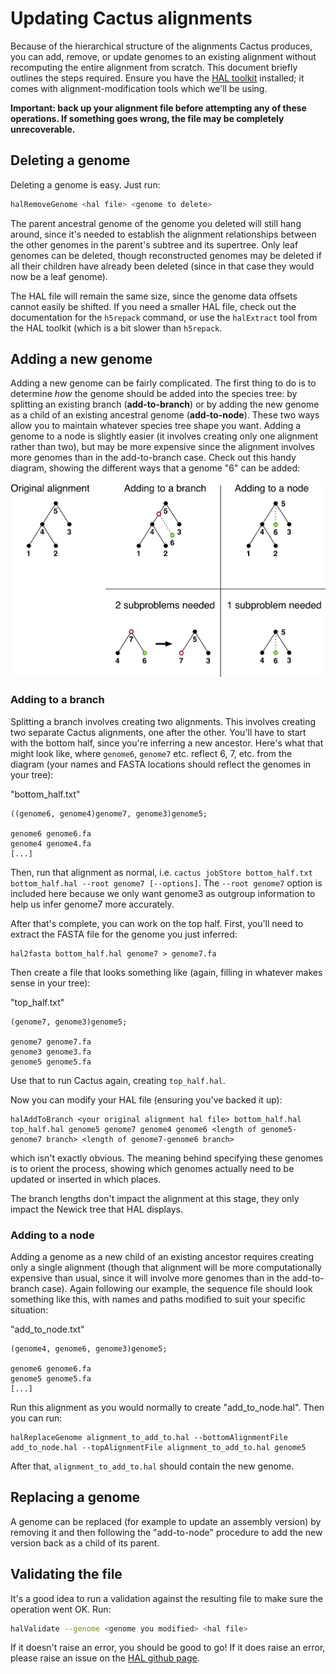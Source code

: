 # Updating Cactus alignments
Because of the hierarchical structure of the alignments Cactus produces, you can add, remove, or update genomes to an existing alignment without recomputing the entire alignment from scratch. This document briefly outlines the steps required. Ensure you have the [HAL toolkit](https://github.com/ComparativeGenomicsToolkit/cactus) installed; it comes with alignment-modification tools which we'll be using.

**Important: back up your alignment file before attempting any of these operations. If something goes wrong, the file may be completely unrecoverable.**
## Deleting a genome
Deleting a genome is easy. Just run:
```sh
halRemoveGenome <hal file> <genome to delete>
```

The parent ancestral genome of the genome you deleted will still hang around, since it's needed to establish the alignment relationships between the other genomes in the parent's subtree and its supertree. Only leaf genomes can be deleted, though reconstructed genomes may be deleted if all their children have already been deleted (since in that case they would now be a leaf genome).

The HAL file will remain the same size, since the genome data offsets cannot easily be shifted. If you need a smaller HAL file, check out the documentation for the `h5repack` command, or use the `halExtract` tool from the HAL toolkit (which is a bit slower than `h5repack`.
## Adding a new genome
Adding a new genome can be fairly complicated. The first thing to do is to determine *how* the genome should be added into the species tree: by splitting an existing branch (**add-to-branch**) or by adding the new genome as a child of an existing ancestral genome (**add-to-node**). These two ways allow you to maintain whatever species tree shape you want. Adding a genome to a node is slightly easier (it involves creating only one alignment rather than two), but may be more expensive since the alignment involves more genomes than in the add-to-branch case. Check out this handy diagram, showing the different ways that a genome "6" can be added:

![Different ways of adding a genome](add-genome-fig-github.png)

### Adding to a branch
Splitting a branch involves creating two alignments. This involves creating two separate Cactus alignments, one after the other. You'll have to start with the bottom half, since you're inferring a new ancestor. Here's what that might look like, where `genome6`, `genome7` etc. reflect 6, 7, etc. from the diagram (your names and FASTA locations should reflect the genomes in your tree):

"bottom_half.txt"
```
((genome6, genome4)genome7, genome3)genome5;

genome6 genome6.fa
genome4 genome4.fa
[...]
```

Then, run that alignment as normal, i.e. `cactus jobStore bottom_half.txt bottom_half.hal --root genome7 [--options]`. The `--root genome7` option is included here because we only want genome3 as outgroup information to help us infer genome7 more accurately.

After that's complete, you can work on the top half. First, you'll need to extract the FASTA file for the genome you just inferred:

```
hal2fasta bottom_half.hal genome7 > genome7.fa
```

Then create a file that looks something like (again, filling in whatever makes sense in your tree):

"top_half.txt"
```
(genome7, genome3)genome5;

genome7 genome7.fa
genome3 genome3.fa
genome5 genome5.fa
```

Use that to run Cactus again, creating `top_half.hal`.

Now you can modify your HAL file (ensuring you've backed it up):
```
halAddToBranch <your original alignment hal file> bottom_half.hal top_half.hal genome5 genome7 genome4 genome6 <length of genome5-genome7 branch> <length of genome7-genome6 branch>
```
which isn't exactly obvious. The meaning behind specifying these genomes is to orient the process, showing which genomes actually need to be updated or inserted in which places.

The branch lengths don't impact the alignment at this stage, they only impact the Newick tree that HAL displays.
### Adding to a node
Adding a genome as a new child of an existing ancestor requires creating only a single alignment (though that alignment will be more computationally expensive than usual, since it will involve more genomes than in the add-to-branch case). Again following our example, the sequence file should look something like this, with names and paths modified to suit your specific situation:

"add_to_node.txt"
```
(genome4, genome6, genome3)genome5;

genome6 genome6.fa
genome5 genome5.fa
[...]
```

Run this alignment as you would normally to create "add_to_node.hal". Then you can run:
```
halReplaceGenome alignment_to_add_to.hal --bottomAlignmentFile add_to_node.hal --topAlignmentFile alignment_to_add_to.hal genome5
```

After that, `alignment_to_add_to.hal` should contain the new genome.
## Replacing a genome
A genome can be replaced (for example to update an assembly version) by removing it and then following the "add-to-node" procedure to add the new version back as a child of its parent.
## Validating the file
It's a good idea to run a validation against the resulting file to make sure the operation went OK. Run:
```sh
halValidate --genome <genome you modified> <hal file>
```
If it doesn't raise an error, you should be good to go! If it does raise an error, please raise an issue on the [HAL github page](https://github.com/ComparativeGenomicsToolkit/hal).
